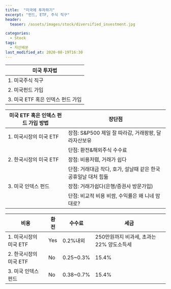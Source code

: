 ```yaml
---
title:  "미국에 투자하기"
excerpt: "펀드, ETF, 주식 직구"
header:
  teaser: /assets/images/stock/diversified_investment.jpg

categories:
  - Stock
tags:
  - 자산배분
last_modified_at: 2020-08-19T16:30
---
```


|	<center>미국 투자법</center>		|
| :-------------------------------------------	| 
| 1. 미국주식 직구				 	| 
| 2. 미국펀드 가입				 	| 
| 3. 미국 ETF 혹은 인덱스 펀드 가입		 	| 


|	<center>미국 ETF 혹은 인덱스 펀드 가입 방법</center>	|	<center>장단점</center>		|
| :-------------------------------------------	| :-------------------------------------------	|
| 1. 미국시장의 미국 ETF				| 장점: S&P500 제일 잘 따라감, 거래팡팡, 달라자산보유		|
|						| 단점: 환전&해외주식 수수료				|
| 2. 한국시장의 미국 ETF			 	| 장점: 비용저렴, 거래가 쉽다				|
|					 	| 단점: 거래대금 작다, 호가, 설날때 같은 한국 공휴일날 대처 힘듦	|
| 3. 미국 인덱스 펀드				 	| 장점: 거래가쉽다(은행/증권사 방문가입) 			|
|					 	| 단점: 비교적 비용 비쌈, 수익률은 왜 니네 맘대로? 		|


|	<center>비용</center>	|	<center>환전</center>		|	<center>수수료</center>		|	<center>세금</center>		|
| :-------------------------------------------	| :-------------------------------------------	| :-------------------------------------------	| :-------------------------------------------	|
| 1. 미국시장의 미국 ETF				| Yes			|	0.2%내외		| 250만원까지 비과세, 초과는 22% 양도소득세		|
| 2. 한국시장의 미국 ETF			 	| No			|	0.25~0.3%	| 15.4%					|
| 3. 미국 인덱스 펀드				 	| No			|	0.38~0.7%	| 15.4%					|


